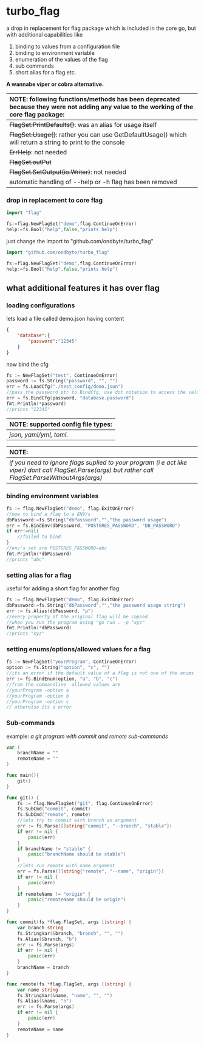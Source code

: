  # turbo_flag

a drop in replacement for flag package which is included in the core go, but with additional capabilities like 
1. binding to values from a configuration file 
2. binding to environment variable
3. enumeration of the values of the flag
4. sub commands
5. short alias for a flag 
etc.

**A wannabe viper or cobra alternative.**
 
| NOTE: following functions/methods has been deprecated because they were not adding any value to the working of the core flag package:   |
| :------------ |
| ~~FlagSet.PrintDefaults()~~: was an alias for usage itself|
| ~~FlagSet.Usage()~~: rather you can use GetDefaultUsage() which will return a string to print to the console|
|~~ErrHelp~~: not needed|
|~~FlagSet.outPut~~|
|~~FlagSet.SetOutput(io.Writer)~~: not needed|
|automatic handling of \--help or -h flag has been removed|

### drop in replacement to core flag

```go
import "flag"

fs:=flag.NewFlagSet("demo",flag.ContinueOnError)
help:=fs.Bool("help",false,"prints help")
```
just change the import to "github.com/ondbyte/turbo_flag"
```go
import "github.com/ondbyte/turbo_flag"

fs:=flag.NewFlagSet("demo",flag.ContinueOnError)
help:=fs.Bool("help",false,"prints help")
```

## what additional features it has over flag

### **loading configurations**

lets load a file called demo.json having content
```json
{
    "database":{
        "password":"12345"
    }
}
```
now bind the cfg
```go
fs := NewFlagSet("test", ContinueOnError)
password := fs.String("password", "", "")
err = fs.LoadCfg("./test_config/demo.json")
//pass the password ptr to BindCfg, use dot notation to access the value in the cfg
err = fs.BindCfg(password, "database.password")
fmt.Println(*password)
//prints "12345"
```

| NOTE: supported config file types:   |
| :------------ |
| *json, yaml/yml, toml.*|

| NOTE:   |
| :------------ |
|  *if you need to ignore flags suplied to your program (i  e act like viper) dont call FlagSet.Parse(args) but rather call FlagSet.ParseWithoutArgs(args)*|



### **binding environment variables**
```go
fs := flag.NewFlagSet("demo", flag.ExitOnError)
//now to bind a flag to a ENV/s
dbPassword:=fs.String("dbPassword","","the password usage") 
err = fs.BindEnv(dbPassword, "POSTGRES_PASSWORD", "DB_PASSWORD")
if err!=nil{
	//failed to bind
}
//env's set are POSTGRES_PASSWORD=abc
fmt.Println(*dbPassword)
//prints "abc"
``` 
### **setting alias for a flag**
useful for adding a short flag for another flag
```go
fs := flag.NewFlagSet("demo", flag.ExitOnError)
dbPassword:=fs.String("dbPassword","","the password usage string")
err := fs.Alias(dbPassword, "p")
//every property of the original flag will be copied
//when you run the program using "go run . -p "xyz"
fmt.Println(*dbPassword)
//prints "xyz"
```
### **setting enums/options/allowed values for a flag**
```go
fs := NewFlagSet("yourProgram", ContinueOnError)
option := fs.String("option", "c", "")
//its an error if the default value of a flag is not one of the enums
err := fs.BindEnum(option, "a", "b", "c")
//from the commandline  allowed values are
//yourProgram -option a
//yourProgram -option b
//yourProgram -option c
// otherwise its a error
```
### **Sub-commands**
example: _a git program with commit and remote sub-commands_
```go
var (
	branchName = ""
	remoteName = ""
)

func main(){
    git()
}

func git() {
	fs := flag.NewFlagSet("git", flag.ContinueOnError)
	fs.SubCmd("commit", commit)
	fs.SubCmd("remote", remote)
	//lets try to commit with branch as argument
	err := fs.Parse([]string{"commit", "--branch", "stable"})
	if err != nil {
		panic(err)
	}
	if branchName != "stable" {
		panic("branchName should be stable")
	}
	//lets run remote with name argument
	err = fs.Parse([]string{"remote", "--name", "origin"})
	if err != nil {
		panic(err)
	}
	if remoteName != "origin" {
		panic("remoteName should be origin")
	}
}

func commit(fs *flag.FlagSet, args []string) {
	var branch string
	fs.StringVar(&branch, "branch", "", "")
	fs.Alias(&branch, "b")
	err := fs.Parse(args)
	if err != nil {
		panic(err)
	}
	branchName = branch
}

func remote(fs *flag.FlagSet, args []string) {
	var name string
	fs.StringVar(&name, "name", "", "")
	fs.Alias(&name, "n")
	err := fs.Parse(args)
	if err != nil {
		panic(err)
	}
	remoteName = name
}
```
